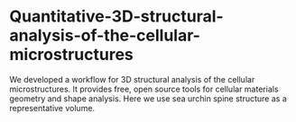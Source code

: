 # Quantitative-3D-structural-analysis-of-the-cellular-microstructures
We developed a workflow for 3D structural analysis of the cellular microstructures. It provides free, open source tools for cellular materials geometry and shape analysis. Here we use sea urchin spine structure as a representative volume. 
